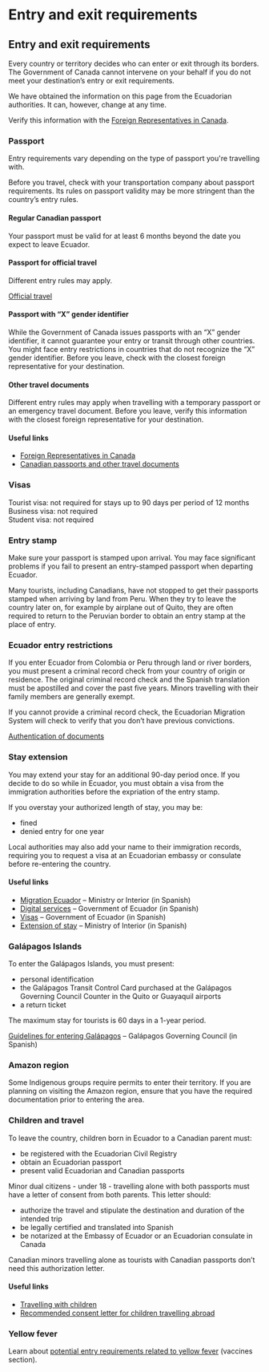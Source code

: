 # Entry and exit requirements

## Entry and exit requirements

Every country or territory decides who can enter or exit through its borders. The Government of Canada cannot intervene on your behalf if you do not meet your destination’s entry or exit requirements.

We have obtained the information on this page from the Ecuadorian authorities. It can, however, change at any time.

Verify this information with the [Foreign Representatives in Canada](https://www.international.gc.ca/protocol-protocole/reps.aspx?lang=eng).

### Passport

Entry requirements vary depending on the type of passport you're travelling with.

Before you travel, check with your transportation company about passport requirements. Its rules on passport validity may be more stringent than the country’s entry rules.

#### Regular Canadian passport

Your passport must be valid for at least 6 months beyond the date you expect to leave Ecuador.

#### Passport for official travel

Different entry rules may apply.

[Official travel](https://www.canada.ca/en/immigration-refugees-citizenship/services/canadian-passports/official-travel.html)

#### Passport with “X” gender identifier

While the Government of Canada issues passports with an “X” gender identifier, it cannot guarantee your entry or transit through other countries. You might face entry restrictions in countries that do not recognize the “X” gender identifier. Before you leave, check with the closest foreign representative for your destination.

#### Other travel documents

Different entry rules may apply when travelling with a temporary passport or an emergency travel document. Before you leave, verify this information with the closest foreign representative for your destination.

#### Useful links

* [Foreign Representatives in Canada](https://www.international.gc.ca/protocol-protocole/reps.aspx?lang=eng)
* [Canadian passports and other travel documents](http://www.canada.ca/passport)

### Visas

Tourist visa: not required for stays up to 90 days per period of 12 months   
Business visa: not required   
Student visa: not required

### Entry stamp

Make sure your passport is stamped upon arrival. You may face significant problems if you fail to present an entry-stamped passport when departing Ecuador.

Many tourists, including Canadians, have not stopped to get their passports stamped when arriving by land from Peru. When they try to leave the country later on, for example by airplane out of Quito, they are often required to return to the Peruvian border to obtain an entry stamp at the place of entry.

### Ecuador entry restrictions

If you enter Ecuador from Colombia or Peru through land or river borders, you must present a criminal record check from your country of origin or residence. The original criminal record check and the Spanish translation must be apostilled and cover the past five years. Minors travelling with their family members are generally exempt.

If you cannot provide a criminal record check, the Ecuadorian Migration System will check to verify that you don’t have previous convictions.

[Authentication of documents](https://www.international.gc.ca/gac-amc/about-a_propos/services/authentication-authentification/index.aspx?lang=eng)

### Stay extension

You may extend your stay for an additional 90-day period once. If you decide to do so while in Ecuador, you must obtain a visa from the immigration authorities before the expriation of the entry stamp.

If you overstay your authorized length of stay, you may be:

* fined
* denied entry for one year

Local authorities may also add your name to their immigration records, requiring you to request a visa at an Ecuadorian embassy or consulate before re-entering the country.

#### Useful links

* [Migration Ecuador](https://www.migracion.gob.ec/) – Ministry or Interior (in Spanish)
* [Digital services](https://serviciosdigitales.cancilleria.gob.ec/authentication) – Government of Ecuador (in Spanish)
* [Visas](https://www.cancilleria.gob.ec/2020/06/15/visas-en-el-ecuador/) – Government of Ecuador (in Spanish)
* [Extension of stay](https://servicio.migracion.gob.ec/tramite/3) – Ministry of Interior (in Spanish)

### Galápagos Islands

To enter the Galápagos Islands, you must present:

* personal identification
* the Galápagos Transit Control Card purchased at the Galápagos Governing Council Counter in the Quito or Guayaquil airports
* a return ticket

The maximum stay for tourists is 60 days in a 1-year period.

[Guidelines for entering Galápagos](https://siiws.gobiernogalapagos.gob.ec/siicgg_web/) – Galápagos Governing Council (in Spanish)

### Amazon region

Some Indigenous groups require permits to enter their territory. If you are planning on visiting the Amazon region, ensure that you have the required documentation prior to entering the area.

### Children and travel

To leave the country, children born in Ecuador to a Canadian parent must:

* be registered with the Ecuadorian Civil Registry
* obtain an Ecuadorian passport
* present valid Ecuadorian and Canadian passports

Minor dual citizens - under 18 - travelling alone with both passports must have a letter of consent from both parents. This letter should:

* authorize the travel and stipulate the destination and duration of the intended trip
* be legally certified and translated into Spanish
* be notarized at the Embassy of Ecuador or an Ecuadorian consulate in Canada

Canadian minors travelling alone as tourists with Canadian passports don’t need this authorization letter.

#### Useful links

* [Travelling with children](http://travel.gc.ca/travelling/children)
* [Recommended consent letter for children travelling abroad](https://travel.gc.ca/travelling/children/consent-letter)

### Yellow fever

Learn about [potential entry requirements related to yellow fever](#health) (vaccines section).